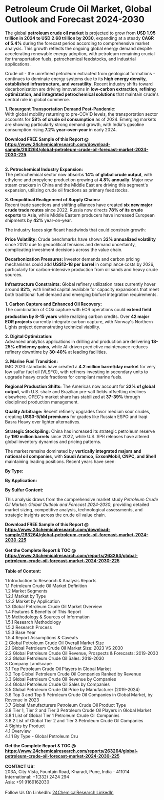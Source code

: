 <h1>Petroleum Crude Oil Market, Global Outlook and Forecast 2024-2030</h1><p>The global <strong>petroleum crude oil market</strong> is projected to grow from <strong>USD 1.95 trillion in 2024 to USD 2.68 trillion by 2030</strong>, expanding at a steady <strong>CAGR of 5.4%</strong> during the forecast period according to comprehensive market analysis. This growth reflects the ongoing global energy demand despite accelerating renewable energy adoption, with petroleum remaining crucial for transportation fuels, petrochemical feedstocks, and industrial applications.</p><p>Crude oil - the unrefined petroleum extracted from geological formations - continues to dominate energy systems due to its <strong>high energy density, established infrastructure, and versatility</strong>. Recent industry shifts toward decarbonization are driving innovations in <strong>low-carbon extraction, refining optimization, and integrated petrochemical solutions</strong> that maintain crude's central role in global commerce.</p><p><strong>1. Resurgent Transportation Demand Post-Pandemic:</strong><br>
With global mobility returning to pre-COVID levels, the transportation sector accounts for <strong>58% of crude oil consumption</strong> as of 2024. Emerging markets are showing particularly strong demand growth, with India's gasoline consumption rising <strong>7.2% year-over-year</strong> in early 2024.</p><div><b>Download FREE Sample of this Report @ 
            <a href="https://www.24chemicalresearch.com/download-sample/263264/global-petroleum-crude-oil-forecast-market-2024-2030-225">
            https://www.24chemicalresearch.com/download-sample/263264/global-petroleum-crude-oil-forecast-market-2024-2030-225</a></b></div><br><p><strong>2. Petrochemical Industry Expansion:</strong><br>
The petrochemical sector now absorbs <strong>14% of global crude output</strong>, with ethylene and propylene production growing at <strong>4.8% annually</strong>. Major new steam crackers in China and the Middle East are driving this segment's expansion, utilizing crude oil fractions as primary feedstocks.</p><p><strong>3. Geopolitical Realignment of Supply Chains:</strong><br>
Recent trade sanctions and shifting alliances have created <strong>six new major crude trade routes</strong> since 2022. Russia now directs <strong>78% of its crude exports</strong> to Asia, while Middle Eastern producers have increased European shipments by <strong>42%</strong> year-on-year.</p><p>The industry faces significant headwinds that could constrain growth:</p><p><strong>Price Volatility:</strong> Crude benchmarks have shown <strong>32% annualized volatility</strong> since 2020 due to geopolitical tensions and demand uncertainty, complicating investment decisions across the value chain.</p><p><strong>Decarbonization Pressures:</strong> Investor demands and carbon pricing mechanisms could add <strong>US$12-18 per barrel</strong> in compliance costs by 2026, particularly for carbon-intensive production from oil sands and heavy crude sources.</p><p><strong>Infrastructure Constraints:</strong> Global refinery utilization rates currently hover around <strong>82%</strong>, with limited capital available for capacity expansions that meet both traditional fuel demand and emerging biofuel integration requirements.</p><p><strong>1. Carbon Capture and Enhanced Oil Recovery:</strong><br>
The combination of COâ capture with EOR operations could <strong>extend field production by 8-15 years</strong> while realizing carbon credits. Over <strong>42 major EOR projects</strong> currently integrate carbon capture, with Norway's Northern Lights project demonstrating technical viability.</p><p><strong>2. Digital Optimization:</strong><br>
Advanced analytics applications in drilling and production are delivering <strong>18-25% efficiency gains</strong>, while AI-driven predictive maintenance reduces refinery downtime by <strong>30-40%</strong> at leading facilities.</p><p><strong>3. Marine Fuel Transition:</strong><br>
IMO 2020 standards have created a <strong>4.2 million barrel/day market</strong> for very low sulfur fuel oil (VLSFO), with refiners investing in secondary units to upgrade heavy crude fractions for compliant marine fuels.</p><p><strong>Regional Production Shifts:</strong> The Americas now account for <strong>32% of global output</strong>, with U.S. shale and Brazilian pre-salt fields offsetting declines elsewhere. OPEC's market share has stabilized at <strong>37-39%</strong> through disciplined production management.</p><p><strong>Quality Arbitrage:</strong> Recent refinery upgrades favor medium sour crudes, creating <strong>US$3-5/bbl premiums</strong> for grades like Russian ESPO and Iraqi Basra Heavy over lighter alternatives.</p><p><strong>Strategic Stockpiling:</strong> China has increased its strategic petroleum reserve by <strong>190 million barrels</strong> since 2022, while U.S. SPR releases have altered global inventory dynamics and pricing patterns.</p><p>The market remains dominated by <strong>vertically integrated majors and national oil companies</strong>, with <strong>Saudi Aramco, ExxonMobil, CNPC, and Shell</strong> maintaining leading positions. Recent years have seen:</p><p><strong>By Type:</strong></p><p><strong>By Application:</strong></p><p><strong>By Sulfur Content:</strong></p><p>This analysis draws from the comprehensive market study <em>Petroleum Crude Oil Market: Global Outlook and Forecast 2024-2030</em>, providing detailed market sizing, competitive analysis, technological assessments, and strategic insights across the crude oil value chain.</p><div><b>Download FREE Sample of this Report @ 
            <a href="https://www.24chemicalresearch.com/download-sample/263264/global-petroleum-crude-oil-forecast-market-2024-2030-225">
            https://www.24chemicalresearch.com/download-sample/263264/global-petroleum-crude-oil-forecast-market-2024-2030-225</a></b></div><br><div><b>Get the Complete Report & TOC @ 
            <a href="https://www.24chemicalresearch.com/reports/263264/global-petroleum-crude-oil-forecast-market-2024-2030-225">
            https://www.24chemicalresearch.com/reports/263264/global-petroleum-crude-oil-forecast-market-2024-2030-225</a></b></div><br>
            <b>Table of Content:</b><p>1 Introduction to Research & Analysis Reports<br />
    1.1 Petroleum Crude Oil Market Definition<br />
    1.2 Market Segments<br />
        1.2.1 Market by Type<br />
        1.2.2 Market by Application<br />
    1.3 Global Petroleum Crude Oil Market Overview<br />
    1.4 Features & Benefits of This Report<br />
    1.5 Methodology & Sources of Information<br />
        1.5.1 Research Methodology<br />
        1.5.2 Research Process<br />
        1.5.3 Base Year<br />
        1.5.4 Report Assumptions & Caveats<br />
2 Global Petroleum Crude Oil Overall Market Size<br />
    2.1 Global Petroleum Crude Oil Market Size: 2023 VS 2030<br />
    2.2 Global Petroleum Crude Oil Revenue, Prospects & Forecasts: 2019-2030<br />
    2.3 Global Petroleum Crude Oil Sales: 2019-2030<br />
3 Company Landscape<br />
    3.1 Top Petroleum Crude Oil Players in Global Market<br />
    3.2 Top Global Petroleum Crude Oil Companies Ranked by Revenue<br />
    3.3 Global Petroleum Crude Oil Revenue by Companies<br />
    3.4 Global Petroleum Crude Oil Sales by Companies<br />
    3.5 Global Petroleum Crude Oil Price by Manufacturer (2019-2024)<br />
    3.6 Top 3 and Top 5 Petroleum Crude Oil Companies in Global Market, by Revenue in 2023<br />
    3.7 Global Manufacturers Petroleum Crude Oil Product Type<br />
    3.8 Tier 1, Tier 2 and Tier 3 Petroleum Crude Oil Players in Global Market<br />
        3.8.1 List of Global Tier 1 Petroleum Crude Oil Companies<br />
        3.8.2 List of Global Tier 2 and Tier 3 Petroleum Crude Oil Companies<br />
4 Sights by Product<br />
    4.1 Overview<br />
        4.1.1 By Type - Global Petroleum Cru</p><div><b>Get the Complete Report & TOC @ 
            <a href="https://www.24chemicalresearch.com/reports/263264/global-petroleum-crude-oil-forecast-market-2024-2030-225">
            https://www.24chemicalresearch.com/reports/263264/global-petroleum-crude-oil-forecast-market-2024-2030-225</a></b></div><br><b>CONTACT US:</b><br>
            203A, City Vista, Fountain Road, Kharadi, Pune, India - 411014<br>
            International: +1(332) 2424 294<br>
            Asia: +91 9169162030 <br><br>
            Follow Us On LinkedIn: <a href="https://www.linkedin.com/company/24chemicalresearch/">24ChemicalResearch LinkedIn</a>
